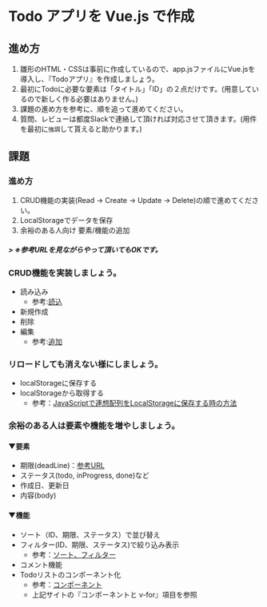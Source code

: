 # Todo アプリを Vue.js で作成

## 進め方
1. 雛形のHTML・CSSは事前に作成しているので、app.jsファイルにVue.jsを導入し、『Todoアプリ』を作成しましょう。
1. 最初にTodoに必要な要素は「タイトル」「ID」の２点だけです。(用意しているので新しく作る必要はありません。)
1. 課題の進め方を参考に、順を追って進めてください。
1. 質問、レビューは都度Slackで連絡して頂ければ対応させて頂きます。(用件を最初に``強調``して貰えると助かります。)
## 課題
### 進め方
1. CRUD機能の実装(Read → Create → Update → Delete)の順で進めてください。
1. LocalStorageでデータを保存
1. 余裕のある人向け 要素/機能の追加
##### > ※参考URLを見ながらやって頂いてもOKです。
### CRUD機能を実装しましょう。
- 読み込み
  - 参考:[読込](https://jp.vuejs.org/v2/guide/list.html)
- 新規作成
- 削除
- 編集
  - 参考:[追加](https://jp.vuejs.org/v2/guide/list.html#%E5%A4%89%E6%9B%B4%E3%83%A1%E3%82%BD%E3%83%83%E3%83%89)

### リロードしても消えない様にしましょう。
- localStorageに保存する
- localStorageから取得する
  - 参考：[JavaScriptで連想配列をLocalStorageに保存する時の方法](http://itemy.net/?p=1427)

### 余裕のある人は要素や機能を増やしましょう。
#### ▼要素
- 期限(deadLine)：[参考URL](https://www.kabanoki.net/2560/)
- ステータス(todo, inProgress, done)など
- 作成日、更新日
- 内容(body)

#### ▼機能
- ソート（ID、期限、ステータス）で並び替え
- フィルター(ID、期限、ステータス)で絞り込み表示
  - 参考：[ソート、フィルター](https://jp.vuejs.org/v2/guide/list.html#%E9%85%8D%E5%88%97%E3%81%AE%E7%BD%AE%E3%81%8D%E6%8F%9B%E3%81%88)
- コメント機能
- Todoリストのコンポーネント化
  - 参考：[コンポーネント](https://jp.vuejs.org/v2/guide/components.html)
  - 上記サイトの『コンポーネントと v-for』項目を参照